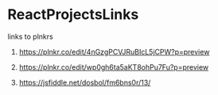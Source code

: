 # ReactProjectsLinks
links to plnkrs


1) https://plnkr.co/edit/4nGzgPCVJRuBIcL5jCPW?p=preview

2) https://plnkr.co/edit/wp0gh6ta5aKT8ohPu7Fu?p=preview

3) https://jsfiddle.net/dosbol/fm6bns0r/13/